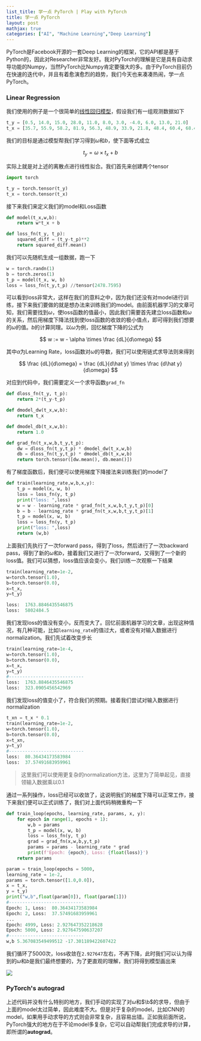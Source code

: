 ```yaml
---
list_title: 学一点 PyTorch | Play with PyTorch
title: 学一点 PyTorch
layout: post
mathjax: true
categories: ["AI", "Machine Learning","Deep Learning"]
---
```


PyTorch是Facebook开源的一套Deep Learning的框架，它的API都是基于Python的，因此对Researcher非常友好。我对PyTorch的理解是它是具有自动求导功能的Numpy，当然PyTorch比Numpy肯定要强大的多。由于PyTorch目前仍在快速的迭代中，并且有着愈演愈烈的趋势，我们今天也来凑凑热闹，学一点PyTorch。

### Linear Regression

我们使用的例子是一个很简单的[线性回归模型]()，假设我们有一组观测数据如下

```python
t_y = [0.5, 14.0, 15.0, 28.0, 11.0, 8.0, 3.0, -4.0, 6.0, 13.0, 21.0]
t_x = [35.7, 55.9, 58.2, 81.9, 56.3, 48.9, 33.9, 21.8, 48.4, 60.4, 68.4]
```
我们的目标是通过模型帮我们学习得到$\omega$和$b$，使下面等式成立

$$
t_y = \omega \times t_x + b
$$

实际上就是对上述的离散点进行线性拟合。我们首先来创建两个tensor

```python
import torch

t_y = torch.tensor(t_y)
t_x = torch.tensor(t_x)
```
接下来我们来定义我们的model和Loss函数

```python
def model(t_x,w,b):
    return w*t_x + b

def loss_fn(t_y, t_p):
    squared_diff = (t_y-t_p)**2
    return squared_diff.mean()
```
我们可以先随机生成一组数据，跑一下

```python
w = torch.randn(1)
b = torch.zeros(1)
t_p = model(t_x, w, b)
loss = loss_fn(t_y,t_p) //tensor(2478.7595)
```
可以看到loss非常大，这样在我们的意料之中，因为我们还没有对model进行训练，接下来我们要做的就是想办法来训练我们的model。由前面机器学习的文章可知，我们需要找到$\omega$，使loss函数的值最小，因此我们需要首先建立loss函数和$\omega$的关系，然后用梯度下降法找到使loss函数的收敛的极小值点，即可得到我们想要的$\omega$的值。$b$的计算同理。以$\omega$为例，回忆梯度下降的公式为

$$
w := w - \alpha \times \frac {dL}{d\omega}
$$

其中$\alpha$为Learning Rate，loss函数对$\omega$的导数，我们可以使用链式求导法则来得到

$$
\frac {dL}{d\omega} = \frac {dL}{d\hat y} \times \frac {d\hat y}{d\omega}
$$

对应到代码中，我们需要定义一个求导函数`grad_fn`

```python
def dloss_fn(t_y, t_p):
    return 2*(t_y-t_p)

def dmodel_dw(t_x,w,b):
    return t_x

def dmodel_db(t_x,w,b):
    return 1.0

def grad_fn(t_x,w,b,t_y,t_p):
    dw = dloss_fn(t_y,t_p) * dmodel_dw(t_x,w,b)
    db = dloss_fn(t_y,t_p) * dmodel_db(t_x,w,b)
    return torch.tensor([dw.mean(), db.mean()]) 
```

有了梯度函数后，我们便可以使用梯度下降接法来训练我们的model了

```python
def train(learning_rate,w,b,x,y):
    t_p = model(x, w, b)
    loss = loss_fn(y, t_p)
    print("loss: ",loss)
    w = w - learning_rate * grad_fn(t_x,w,b,t_y,t_p)[0]
    b = b - learning_rate * grad_fn(t_x,w,b,t_y,t_p)[1]
    t_p = model(x, w, b)
    loss = loss_fn(y, t_p)
    print("loss: ",loss)
    return (w,b)
```
上面我们先执行了一次forward pass，得到了loss，然后进行了一次backward pass，得到了新的$\omega$和$b$，接着我们又进行了一次forward，又得到了一个新的loss值。我们可以猜想，loss值应该会变小，我们训练一次观察一下结果

```python
train(learning_rate=1e-2, 
w=torch.tensor(1.0), 
b=torch.tensor(0.0), 
x=t_x, 
y=t_y)

loss:  1763.8846435546875
loss:  5802484.5
```
我们发现loss的值没有变小，反而变大了。回忆前面机器学习的文章，出现这种情况，有几种可能，比如`learning_rate`的值过大，或者没有对输入数据进行normalization。我们先试着改变步长

```python
train(learning_rate=1e-4, 
w=torch.tensor(1.0), 
b=torch.tensor(0.0), 
x=t_x, 
y=t_y)
#----------------------------
loss:  1763.8846435546875
loss:  323.0905456542969
```
我们发现loss的值变小了，符合我们的预期。接着我们尝试对输入数据进行normalization

```python
t_xn = t_x * 0.1
train(learning_rate=1e-2, 
w=torch.tensor(1.0), 
b=torch.tensor(0.0), 
x=t_xn, 
y=t_y)
#----------------------------
loss:  80.36434173583984
loss:  37.57491683959961
```
> 这里我们可以使用更复杂的normalization方法，这里为了简单起见，直接领输入数据乘以0.1

通过一系列操作，loss已经可以收敛了，这说明我们的梯度下降可以正常工作，接下来我们便可以正式训练了，我们对上面代码稍微重构一下

```python
def train_loop(epochs, learning_rate, params, x, y):
    for epoch in range(1, epochs + 1):
        w,b = params
        t_p = model(x, w, b)
        loss = loss_fn(y, t_p)
        grad = grad_fn(x,w,b,y,t_p)
        params = params - learning_rate * grad
        print(f'Epoch: {epoch}, Loss: {float(loss)}')
    return params

param = train_loop(epochs = 5000, 
learning_rate = 1e-2, 
params = torch.tensor([1.0,0.0]), 
x = t_x, 
y = t_y)
print("w,b",float(param[0]), float(param[1]))
#----------------------------
Epoch: 1, Loss:  80.36434173583984
Epoch: 2, Loss:  37.57491683959961
...
Epoch: 4999, Loss: 2.927647352218628
Epoch: 5000, Loss: 2.927647590637207
#----------------------------
w,b 5.367083549499512 -17.301189422607422
```
我们循环了5000次，loss收敛在`2.927647`左右，不再下降，此时我们可以认为得到的$\omega$和$b$是我们最终想要的，为了更直观的理解，我们将得到模型画出来

<img src="{{site.baseurl}}/assets/images/2019/06/pytorch-lr-1.png">

### PyTorch's autograd

上述代码并没有什么特别的地方，我们手动的实现了对$\omega$和$\b$的求导，但由于上面的model太过简单，因此难度不大。但是对于复杂的model，比如CNN的model，如果用手动求导的方式则会非常复杂，且容易出错。正如我前面所说，PyTorch强大的地方在于不论model多复杂，它可以自动帮我们完成求导的计算，即所谓的**autograd**。

